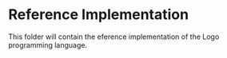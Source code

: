 # Reference Implementation

This folder will contain the eference implementation of the Logo programming language.
